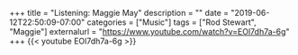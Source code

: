 +++
title = "Listening: Maggie May"
description = ""
date = "2019-06-12T22:50:09-07:00"
categories = ["Music"]
tags = ["Rod Stewart", "Maggie"]
externalurl = "https://www.youtube.com/watch?v=EOl7dh7a-6g"
+++
{{< youtube EOl7dh7a-6g >}}
